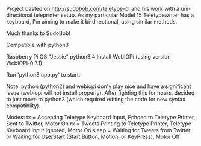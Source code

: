 Project basted on http://sudobob.com/teletype-pi and his work with a uni-directional teleprinter setup. As my particular Model 15 Teletypewriter has a keyboard, I'm aiming to make it bi-directional, using similar methods.

Much thanks to SudoBob!

Compatible with python3

Raspberry Pi OS "Jessie"
python3.4
Install WebIOPi (using version WebIOPi-0.7.1)

Run 'python3 app.py' to start.

Note: python (python2) and webiopi don'y play nice and  have a significant issue (webiopi will not install properly).
After fighting this for hours, decided to just move to python3 (which required editing the code for new syntax compatiblity).

Modes:
tx = Accepting Teletype Keyboard Input, Echoed to Teletype Printer, Sent to Twitter, Motor On
rx = Tweets Printing to Teletype Printer, Teletype Keyboard Input Ignored, Motor On
sleep = Waiting for Tweets from Twitter or Waiting for UserStart (Start Button, Motion, or KeyPress), Motor Off
